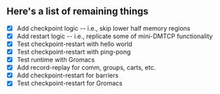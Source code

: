 ## Here's a list of remaining things

- [x] Add checkpoint logic -- i.e., skip lower half memory regions
- [x] Add restart logic -- i.e., replicate some of mini-DMTCP functionality
- [x] Test checkpoint-restart with hello world
- [x] Test checkpoint-restart with ping-pong
- [x] Test runtime with Gromacs
- [x] Add record-replay for comm, groups, carts, etc.
- [x] Add checkpoint-restart for barriers
- [x] Test checkpoint-restart for Gromacs
